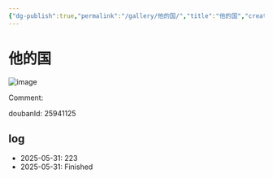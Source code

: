 ```yaml
---
{"dg-publish":true,"permalink":"/gallery/他的国/","title":"他的国","created":"2025-06-25T14:18:44.938+08:00"}
---
```



# 他的国

![image](https://hiraeth-picbed.oss-cn-beijing.aliyuncs.com/20250531154202.webp)

Comment: 



doubanId: 25941125

## log

- 2025-05-31: 223
- 2025-05-31: Finished
